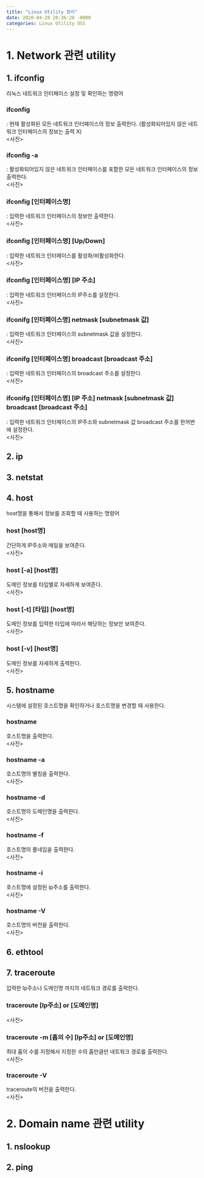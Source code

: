```yaml
---
title: "Linux Utility 정리"
date: 2020-04-28 20:36:28 -0000
categories: Linux Utility OSS
---
```

     
     

# 1. Network 관련 utility
## 1. ifconfig
리눅스 네트워크 인터페이스 설정 및 확인하는 명령어     
       
### ifconfig
: 현재 활성화된 모든 네트워크 인터페이스의 정보 출력한다. (활성화되어있지 않은 네트워크 인터페이스의 정보는 출력 X)          
<사진>    
     
### ifconfig -a
: 활성화되어있지 않은 네트워크 인터페이스를 포함한 모든 네트워크 인터페이스의 정보 출력한다.     
<사진>     
     
### ifconfig [인터페이스명]
: 입력한 네트워크 인터페이스의 정보만 출력한다.          
<사진>     
     
### ifconfig [인터페이스명] [Up/Down]
: 입력한 네트워크 인터페이스를 활성화/비활성화한다.     
<사진>     
     
### ifconfig [인터페이스명] [IP 주소]
: 입력한 네트워크 인터페이스의 IP주소를 설정한다.          
<사진>     
     
### ifconifg [인터페이스명] netmask [subnetmask 값]
: 입력한 네트워크 인터페이스의 subnetmask 값을 설정한다.     
<사진>     
     
### ifconifg [인터페이스명] broadcast [broadcast 주소]
: 입력한 네트워크 인터페이스의 broadcast 주소를 설정한다.     
<사진>     
     
### ifconifg [인터페이스명] [IP 주소] netmask [subnetmask 값] broadcast [broadcast 주소]     
: 입력한 네트워크 인터페이스의 IP주소와 subnetmask 값 broadcast 주소를 한꺼번에 설정한다.     
<사진>     
     
     
## 2. ip

## 3. netstat
## 4. host
host명을 통해서 정보를 조회할 때 사용하는 명령어     
     
### host [host명]
간단하게 IP주소와 메일을 보여준다.     
<사진>     
     
### host [-a] [host명]
도메인 정보를 타입별로 자세하게 보여준다.     
<사진>     
     
### host [-t] [타입] [host명]
도메인 정보를 입력한 타입에 따라서 해당하는 정보만 보여준다.     
<사진>     
     
### host [-v] [host명]
도메인 정보를 자세하게 출력한다.     
<사진>     
     
## 5. hostname
시스템에 설정된 호스트명을 확인하거나 호스트명을 변경할 때 사용한다.     
### hostname
호스트명을 출력한다.     
<사진>     
     
### hostname -a
호스트명의 별칭을 출력한다.     
<사진>     
     
### hostname -d
호스트명의 도메인명을 출력한다.     
<사진>     
     
### hostname -f
호스트명의 풀네임을 출력한다.     
<사진>     
     
### hostname -i
호스트명에 설정된 ip주소를 출력한다.     
<사진>     
     
### hostname -V
호스트명의 버전을 출력한다.     
<사진>     
     
## 6. ethtool
## 7. traceroute
입력한 Ip주소나 도메인명 까지의 네트워크 경로를 출력한다.     
### traceroute [Ip주소] or [도메인명]
<사진>     
     
### traceroute -m [홉의 수] [Ip주소] or [도메인명]
최대 홉의 수를 지정해서 지정한 수의 홉만큼만 네트워크 경로를 출력한다.     
<사진>     
     
### traceroute -V
traceroute의 버전을 출력한다.     
<사진>     
     
     
     
     
     
     
     
     
     
     
     
     
     
     
     
     
     
     
# 2. Domain name 관련 utility
## 1. nslookup
## 2. ping
